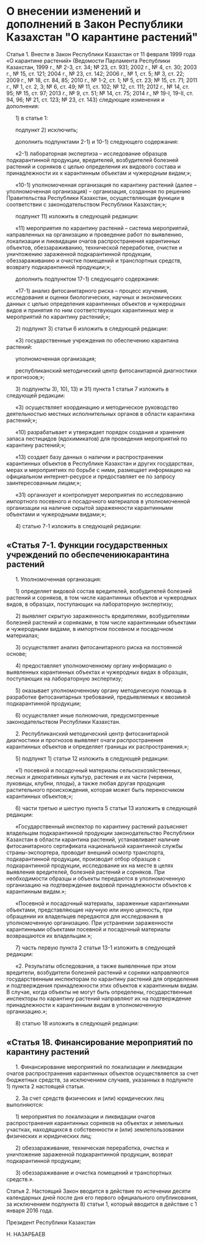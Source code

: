 # О внесении изменений и дополнений в Закон Республики Казахстан "О карантине растений"

Статья 1. Внести в Закон Республики Казахстан от 11 февраля 1999 года «О карантине растений» (Ведомости Парламента Республики Казахстан, 1999 г., № 2-3, ст. 34; № 23, ст. 931; 2002 г., № 4, ст. 30; 2003 г., № 15, ст. 121; 2004 г., № 23, ст. 142; 2006 г., № 1, ст. 5; № 3, ст. 22; 2009 г., № 18, ст. 84, 85; 2010 г., № 1-2, ст. 1; № 5, ст. 23; № 15, ст. 71; 2011 г., № 1, ст. 2, 3; № 6, ст. 49; № 11, ст. 102; № 12, ст. 111; 2012 г., № 14, ст. 95; № 15, ст. 97; 2013 г., № 9, ст. 51; № 14, ст. 75; 2014 г., № 19-I, 19-II, ст. 94, 96; № 21, ст. 123; № 23, ст. 143) следующие изменения и дополнения:

      1) в статье 1:

      подпункт 2) исключить;

      дополнить подпунктами 2-1) и 10-1) следующего содержания:

      «2-1) лабораторная экспертиза – исследование образцов подкарантинной продукции, вредителей, возбудителей болезней растений и сорняков с целью определения их видового состава и принадлежности их к карантинным объектам и чужеродным видам;»;

      «10-1) уполномоченная организация по карантину растений (далее – уполномоченная организация) – организация, созданная по решению Правительства Республики Казахстан, осуществляющая функции в соответствии с законодательством Республики Казахстан;»;

      подпункт 11) изложить в следующей редакции:

      «11) мероприятия по карантину растений – система мероприятий, направленных на организацию и проведение работ по выявлению, локализации и ликвидации очагов распространения карантинных объектов, обеззараживанию, технической переработке, очистке и уничтожению зараженной подкарантинной продукции, обеззараживанию и очистке помещений и транспортных средств, возврату подкарантинной продукции;»;

      дополнить подпунктом 17-1) следующего содержания:

      «17-1) анализ фитосанитарного риска – процесс изучения, исследования и оценки биологических, научных и экономических данных с целью определения карантинных объектов и чужеродных видов и принятия по ним соответствующих карантинных мер и мероприятий по карантину растений;»;

      2) подпункт 3) статьи 6 изложить в следующей редакции:

      «3) государственные учреждения по обеспечению карантина растений:

      уполномоченная организация;

      республиканский методический центр фитосанитарной диагностики и прогнозов;»;

      3) подпункты 3), 10), 13) и 31) пункта 1 статьи 7 изложить в следующей редакции:

      «3) осуществляет координацию и методическое руководство деятельностью местных исполнительных органов в области карантина растений;»;

      «10) разрабатывает и утверждает порядок создания и хранения запаса пестицидов (ядохимикатов) для проведения мероприятий по карантину растений;»;

      «13) создает базу данных о наличии и распространении карантинных объектов в Республике Казахстан и других государствах, мерах и мероприятиях по борьбе с ними, размещает информацию на официальном интернет-ресурсе и предоставляет ее по запросу заинтересованным лицам;»;

      «31) организует и контролирует мероприятия по исследованию импортного посевного и посадочного материалов в уполномоченной организации на наличие скрытой зараженности карантинными объектами и чужеродными видами;»;

      4) статью 7-1 изложить в следующей редакции:

## «Статья 7-1. Функции государственных учреждений по обеспечениюкарантина растений

      1. Уполномоченная организация:

      1) определяет видовой состав вредителей, возбудителей болезней растений и сорняков, в том числе карантинных объектов и чужеродных видов, в образцах, поступающих на лабораторную экспертизу;

      2) выявляет скрытую зараженность вредителями, возбудителями болезней растений и сорняками, в том числе карантинными объектами и чужеродными видами, в импортном посевном и посадочном материалах;

      3) осуществляет анализ фитосанитарного риска на постоянной основе;

      4) предоставляет уполномоченному органу информацию о выявленных карантинных объектах и чужеродных видах в образцах, поступающих на лабораторную экспертизу;

      5) оказывает уполномоченному органу методическую помощь в разработке фитосанитарных требований, предъявляемых к ввозимой подкарантинной продукции;

      6) осуществляет иные полномочия, предусмотренные законодательством Республики Казахстан.

      2. Республиканский методический центр фитосанитарной диагностики и прогнозов выявляет очаги распространения карантинных объектов и определяет границы их распространения.»;

      5) подпункт 1) статьи 12 изложить в следующей редакции:

      «1) посевной и посадочный материалы сельскохозяйственных, лесных и декоративных культур, растения и их части (черенки, луковицы, клубни, плоды), а также любая другая продукция растительного происхождения, которая может быть переносчиком карантинных объектов;»;

      6) части третью и шестую пункта 5 статьи 13 изложить в следующей редакции:

      «Государственный инспектор по карантину растений разъясняет владельцам подкарантинной продукции законодательство Республики Казахстан в области карантина растений, устанавливает наличие фитосанитарного сертификата национальной карантинной службы страны-экспортера, проводит внешний осмотр транспорта, подкарантинной продукции, производит отбор образцов с подкарантинной продукции, исследование их на месте в целях выявления вредителей, болезней растений и сорняков. При необходимости образцы и объекты передаются в уполномоченную организацию на подтверждение видовой принадлежности объектов к карантинным видам.»;

      «Посевной и посадочный материалы, зараженные карантинными объектами, представляющие научную или иную ценность, при обращении их владельцев передаются для исследования в уполномоченную организацию. При устранении зараженности карантинными объектами посевной и посадочный материалы возвращаются их владельцам.»;

      7) часть первую пункта 2 статьи 13-1 изложить в следующей редакции:

      «2. Результаты обследования, а также выявленные при этом вредители, возбудители болезней растений и сорняки направляются государственным инспекторам по карантину растений для определения и подтверждения принадлежности этих объектов к карантинным видам. В случае, когда объекты не могут быть определены, государственные инспекторы по карантину растений направляют их на подтверждение принадлежности к карантинным видам в уполномоченную организацию.»;

      8) статью 18 изложить в следующей редакции:

## «Статья 18. Финансирование мероприятий по карантину растений

      1. Финансирование мероприятий по локализации и ликвидации очагов распространения карантинных объектов осуществляется за счет бюджетных средств, за исключением случаев, указанных в подпункте 1) пункта 2 настоящей статьи.

      2. За счет средств физических и (или) юридических лиц выполняются:

      1) мероприятия по локализации и ликвидации очагов распространения карантинных сорняков на объектах и земельных участках, находящихся в собственности и (или) землепользовании физических и юридических лиц;

      2) обеззараживание, техническая переработка, очистка и уничтожение зараженной подкарантинной продукции, возврат подкарантинной продукции;

      3) обеззараживание и очистка помещений и транспортных средств.».

Статья 2. Настоящий Закон вводится в действие по истечении десяти календарных дней после дня его первого официального опубликования, за исключением подпункта 8) статьи 1, который вводится в действие с 1 января 2016 года.

Президент Республики Казахстан

Н. НАЗАРБАЕВ


